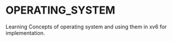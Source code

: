 # OPERATING_SYSTEM
 Learning Concepts of operating system and using them in xv6 for implementation.
